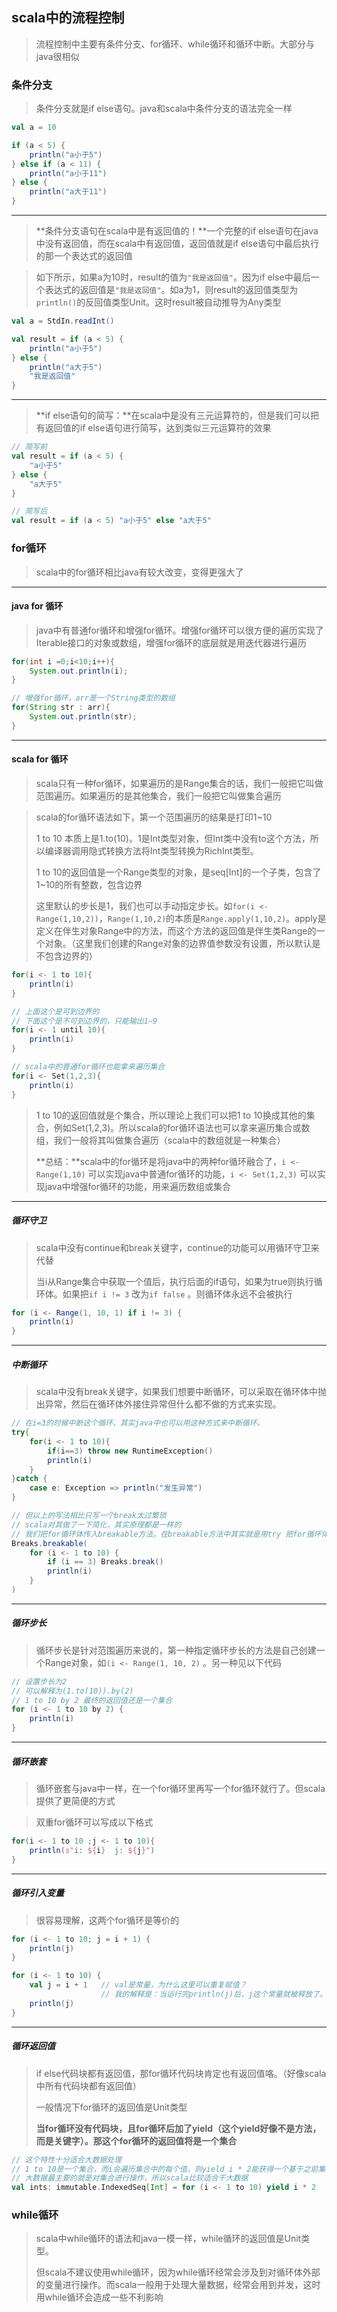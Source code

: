 ## scala中的流程控制

> 流程控制中主要有条件分支、for循环、while循环和循环中断。大部分与java很相似



### 条件分支

> 条件分支就是if else语句。java和scala中条件分支的语法完全一样

``` scala
val a = 10

if (a < 5) {
    println("a小于5")
} else if (a < 11) {
    println("a小于11")
} else {
    println("a大于11")
}
```

***

> **条件分支语句在scala中是有返回值的！**一个完整的if else语句在java中没有返回值，而在scala中有返回值，返回值就是if else语句中最后执行的那一个表达式的返回值

> 如下所示，如果a为10时，result的值为`"我是返回值"`。因为if else中最后一个表达式的返回值是`"我是返回值"`。如a为1，则result的返回值类型为`println()`的反回值类型Unit。这时result被自动推导为Any类型

``` scala
val a = StdIn.readInt()

val result = if (a < 5) {
    println("a小于5")
} else {
    println("a大于5")
    "我是返回值"
}
```

***

> **if else语句的简写：**在scala中是没有三元运算符的，但是我们可以把有返回值的if else语句进行简写，达到类似三元运算符的效果

``` scala
// 简写前
val result = if (a < 5) {
    "a小于5"
} else {
    "a大于5"
}

// 简写后
val result = if (a < 5) "a小于5" else "a大于5"
```



### for循环

> scala中的for循环相比java有较大改变，变得更强大了

***

#### java for 循环

> java中有普通for循环和增强for循环。增强for循环可以很方便的遍历实现了Iterable接口的对象或数组，增强for循环的底层就是用迭代器进行遍历

``` java
for(int i =0;i<10;i++){
	System.out.println(i);
}

// 增强for循环，arr是一个String类型的数组
for(String str : arr){
	System.out.println(str);
}
```

***

#### scala for 循环

> scala只有一种for循环，如果遍历的是Range集合的话，我们一般把它叫做范围遍历。如果遍历的是其他集合，我们一般把它叫做集合遍历

> scala的for循环语法如下，第一个范围遍历的结果是打印1~10
>
> 1 to 10 本质上是1.to(10)。1是Int类型对象，但Int类中没有to这个方法，所以编译器调用隐式转换方法将Int类型转换为RichInt类型。
>
> 1 to 10的返回值是一个Range类型的对象，是seq[Int]的一个子类，包含了1~10的所有整数，包含边界
>
> 这里默认的步长是1，我们也可以手动指定步长。如`for(i <- Range(1,10,2))`，`Range(1,10,2)`的本质是`Range.apply(1,10,2)`。apply是定义在伴生对象Range中的方法，而这个方法的返回值是伴生类Range的一个对象。（这里我们创建的Range对象的边界值参数没有设置，所以默认是不包含边界的）

``` scala
for(i <- 1 to 10){
    println(i)
}

// 上面这个是可到边界的
// 下面这个是不可到边界的，只能输出1~9
for(i <- 1 until 10){
    println(i)
}

// scala中的普通for循环也能拿来遍历集合
for(i <- Set(1,2,3){
    println(i)
}
```

> 1 to 10的返回值就是个集合，所以理论上我们可以把1 to 10换成其他的集合，例如Set(1,2,3)。所以scala的for循环语法也可以拿来遍历集合或数组，我们一般将其叫做集合遍历（scala中的数组就是一种集合）
>
> **总结：**scala中的for循环是将java中的两种for循环融合了，`i <- Range(1,10)` 可以实现java中普通for循环的功能，`i <- Set(1,2,3)` 可以实现java中增强for循环的功能，用来遍历数组或集合

***

##### 循环守卫

> scala中没有continue和break关键字，continue的功能可以用循环守卫来代替
>
> 当i从Range集合中获取一个值后，执行后面的if语句，如果为true则执行循环体。如果把`if i != 3` 改为`if false` 。则循环体永远不会被执行

``` scala
for (i <- Range(1, 10, 1) if i != 3) {
    println(i)
}
```

***

##### 中断循环

> scala中没有break关键字，如果我们想要中断循环，可以采取在循环体中抛出异常，然后在循环体外接住异常但什么都不做的方式来实现。

``` scala
// 在i=3的时候中断这个循环，其实java中也可以用这种方式来中断循环。
try{
    for(i <- 1 to 10){
        if(i==3) throw new RuntimeException()
        println(i)
    }
}catch {
    case e: Exception => println("发生异常")
}

// 但以上的写法相比只写一个break太过繁琐
// scala对其做了一下简化，其实原理都是一样的
// 我们把for循环体传入breakable方法，在breakable方法中其实就是用try 把for循环体的代码包括起来了。然后Breaks.break方法就是抛出了个异常
Breaks.breakable(
    for (i <- 1 to 10) {
        if (i == 3) Breaks.break()
        println(i)
    }
)
```

***

#####  循环步长

> 循环步长是针对范围遍历来说的，第一种指定循环步长的方法是自己创建一个Range对象，如`(i <- Range(1, 10, 2)` 。另一种见以下代码

``` scala 
// 设置步长为2
// 可以解释为(1.to(10)).by(2)
// 1 to 10 by 2 最终的返回值还是一个集合
for (i <- 1 to 10 by 2) {
    println(i)
}
```

***

##### 循环嵌套

> 循环嵌套与java中一样，在一个for循环里再写一个for循环就行了。但scala提供了更简便的方式

> 双重for循环可以写成以下格式

``` scala
for(i <- 1 to 10 ;j <- 1 to 10){
    println(s"i: ${i}  j: ${j}")
}
```

***

##### 循环引入变量

> 很容易理解，这两个for循环是等价的

``` scala
for (i <- 1 to 10; j = i + 1) {
    println(j)
}

for (i <- 1 to 10) {
    val j = i + 1	// val是常量，为什么这里可以重复赋值？
    				// 我的解释是：当运行完println(j)后，j这个常量就被释放了。然后进入下一						 次循环，再定义一个为j的常量（这时上一个j常量已经被释放了）
    println(j)
}
```

***

##### 循环返回值

> if else代码块都有返回值，那for循环代码块肯定也有返回值咯。（好像scala中所有代码块都有返回值）
>
> 一般情况下for循环的返回值是Unit类型
>
> **当for循环没有代码块，且for循环后加了yield（这个yield好像不是方法，而是关键字）。那这个for循环的返回值将是一个集合**

``` scala
// 这个特性十分适合大数据处理
// 1 to 10是一个集合，而i会遍历集合中的每个值，则yield i * 2能获得一个基于之前集合的集合。这个特性就十分利于对集合进行操作
// 大数据最主要的就是对集合进行操作，所以scala比较适合干大数据
val ints: immutable.IndexedSeq[Int] = for (i <- 1 to 10) yield i * 2
```



### while循环

> scala中while循环的语法和java一模一样，while循环的返回值是Unit类型。
>
> 但scala不建议使用while循环，因为while循环经常会涉及到对循环体外部的变量进行操作。而scala一般用于处理大量数据，经常会用到并发，这时用while循环会造成一些不利影响